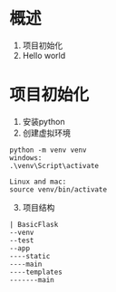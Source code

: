 # 概述
1. 项目初始化
2. Hello world

# 项目初始化
1. 安装python
2. 创建虚拟环境
```
python -m venv venv
windows:
.\venv\Script\activate

Linux and mac:
source venv/bin/activate
```
3. 项目结构
```
| BasicFlask
--venv
--test
--app
----static
----main
----templates
-------main
```

